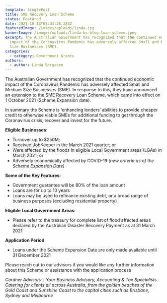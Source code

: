 ```yaml
---
template: SinglePost
title: SME Recovery Loan Scheme
status: Featured
date: 2021-10-13T05:34:28.283Z
featuredImage: /images/uploads/linda.jpg
bannerImage: /images/uploads/linda-bs-blog-loan-scheme.jpeg
excerpt: The Australian Government has recognized that the continued economic
  impact of the Coronavirus Pandemic has adversely affected Small and Medium
  Size Businesses (SME).
categories:
  - category: Government Grants
authors:
  - author: Linda Bergesen
---
```

The Australian Government has recognized that the continued economic impact of the Coronavirus Pandemic has adversely affected Small and Medium Size Businesses (SME). In response to this, they have announced an extension to the SME Recovery Loan Scheme, which came into effect on 1 October 2021 (Scheme Expansion date).

In summary the Scheme is ‘enhancing lenders’ abilities to provide cheaper credit to otherwise viable SMEs for additional funding to get through the Coronavirus crisis, recover and invest for the future.

**Eligible Businesses:**

* Turnover up to $250M;
* Received JobKeeper in the March 2021 quarter; or
* Were affected by the floods in eligible Local Government areas (LGAs) in March 2021; or
* Adversely economically affected by COVID-19 *(new criteria as of the Scheme Expansion Date)*

**Some of the Key Features:**

* Government guarantee will be 80% of the loan amount
* Loans are for up to 10 years
* Loans may be used to refinance existing debt, or a broad range of business purposes (excluding residential property)

**Eligible Local Government Areas:**

* Please refer to the treasury for complete list of flood affected areas declared by the Australian Disaster Recovery Payment as at 31 March 2021

**Application Period**

* Loans under the Scheme Expansion Date are only made available until 31 December 2021

Please reach out to our advisors if you would like any further information about this Scheme or assistance with the application process

*Cordner Advisory - Your Business Advisory, Accounting & Tax Specialists. Catering for clients all across Australia, from the golden beaches of the Gold Coast and Sunshine Coast to the capital cities such as Brisbane, Sydney and Melbourne*